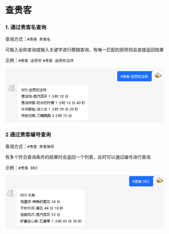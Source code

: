 # 查贵客

### 1. 通过贵客名查询

查询方式：`#贵客 贵客名`

可输入全称查询或输入关键字进行模糊查询，有唯一匹配的厨师则会直接返回结果

示例：`#贵客 迷思吹` `#贵客 迷思吹法师`

![贵客迷思吹法师](../media/贵客迷思吹法师.png ':size=450')

### 2 通过贵客编号查询

查询方式：`#贵客 贵客编号`

有多个符合查询条件的结果时会返回一个列表，此时可以通过编号进行查询

示例：`#贵客 003`

![贵客003](../media/贵客003.png 'size=450')